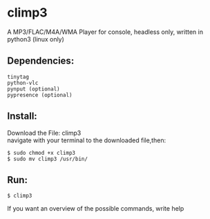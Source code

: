 # climp3
A MP3/FLAC/M4A/WMA Player for console, headless only, written in python3 (linux only)  

## Dependencies:
    tinytag
    python-vlc
    pynput (optional)
    pypresence (optional)

## Install:

  Download the File: climp3  
  navigate with your terminal to the downloaded file,then:  

```
$ sudo chmod +x climp3
$ sudo mv climp3 /usr/bin/
```   

## Run:
```
$ climp3
```
If you want an overview of the possible commands, write help
